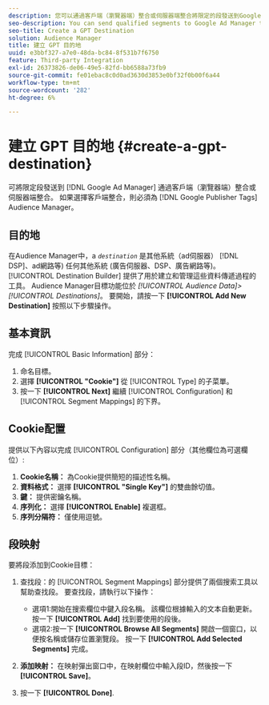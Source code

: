 ```yaml
---
description: 您可以通過客戶端（瀏覽器端）整合或伺服器端整合將限定的段發送到Google廣告管理器。 如果選擇客戶端整合，則必須為Audience Manager中的Google發佈者標籤建立基於cookie的目標。
seo-description: You can send qualified segments to Google Ad Manager through a client-side (browser-side) integration, or a server-side integration. If you choose the client-side integration, you must create a cookie-based destination for Google Publisher Tags in Audience Manager.
seo-title: Create a GPT Destination
solution: Audience Manager
title: 建立 GPT 目的地
uuid: e3bbf327-a7e0-48da-bc84-8f531b7f6750
feature: Third-party Integration
exl-id: 26373826-de06-49e5-82fd-bb6588a73fb9
source-git-commit: fe01ebac8c0d0ad3630d3853e0bf32f0b00f6a44
workflow-type: tm+mt
source-wordcount: '282'
ht-degree: 6%

---
```


# 建立 GPT 目的地 {#create-a-gpt-destination}

可將限定段發送到 [!DNL Google Ad Manager] 通過客戶端（瀏覽器端）整合或伺服器端整合。 如果選擇客戶端整合，則必須為 [!DNL Google Publisher Tags] Audience Manager。

## 目的地

在Audience Manager中，a *`destination`* 是其他系統（ad伺服器） [!DNL DSP]、ad網路等) 任何其他系統 (廣告伺服器、DSP、廣告網路等)。[!UICONTROL Destination Builder] 提供了用於建立和管理這些資料傳遞過程的工具。 Audience Manager目標功能位於 *[!UICONTROL Audience Data]>[!UICONTROL Destinations]*。 要開始，請按一下 **[!UICONTROL Add New Destination]** 按照以下步驟操作。

## 基本資訊

完成 [!UICONTROL Basic Information] 部分：

1. 命名目標。
1. 選擇 **[!UICONTROL "Cookie"]** 從 [!UICONTROL Type] 的子菜單。
1. 按一下 **[!UICONTROL Next]** 繼續 [!UICONTROL Configuration] 和 [!UICONTROL Segment Mappings] 的下界。

## Cookie配置

提供以下內容以完成 [!UICONTROL Configuration] 部分（其他欄位為可選欄位）:

1. **Cookie名稱：** 為Cookie提供簡短的描述性名稱。
1. **資料格式：** 選擇 **[!UICONTROL "Single Key"]** 的雙曲餘切值。
1. **鍵：** 提供密鑰名稱。
1. **序列化：** 選擇 **[!UICONTROL Enable]** 複選框。
1. **序列分隔符：** 僅使用逗號。

## 段映射

要將段添加到Cookie目標：

1. 查找段：的 [!UICONTROL Segment Mappings] 部分提供了兩個搜索工具以幫助查找段。 要查找段，請執行以下操作：

   * 選項1:開始在搜索欄位中鍵入段名稱。 該欄位根據輸入的文本自動更新。 按一下 **[!UICONTROL Add]** 找到要使用的段後。
   * 選項2:按一下 **[!UICONTROL Browse All Segments]** 開啟一個窗口，以便按名稱或儲存位置瀏覽段。 按一下 **[!UICONTROL Add Selected Segments]** 完成。

1. **添加映射：** 在映射彈出窗口中，在映射欄位中輸入段ID，然後按一下 **[!UICONTROL Save]**。

1. 按一下 **[!UICONTROL Done]**.
